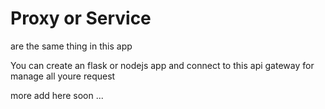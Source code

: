 # Proxy or Service
are the same thing in this app

You can create an flask or nodejs app and connect to this api gateway for manage all youre request 

more add here soon ...